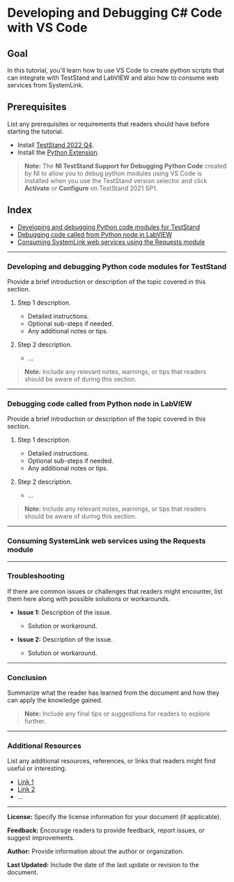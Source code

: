 # Developing and Debugging C# Code with VS Code

## Goal

In this tutorial, you'll learn how to use VS Code to create python scripts that can integrate with TestStand and LabVIEW and also how to consume web services from SystemLink.

## Prerequisites

List any prerequisites or requirements that readers should have before starting the tutorial.

- Install [TestStand 2022 Q4](link_to_installation_page).
- Install the [Python Extension](https://marketplace.visualstudio.com/items?itemName=ms-python.python).

> **Note:** The **NI TestStand Support for Debugging Python Code** created by NI to allow you to debug python modules using VS Code is installed when you use the TestStand version selector and click **Activate** or **Configure** on TestStand 2021 SP1.

## Index

- [Developing and debugging Python code modules for TestStand](#developing-and-debugging-python-code-modules-for-teststand)
- [Debugging code called from Python node in LabVIEW](#debugging-code-called-from-python-node-in-labview)
- [Consuming SystemLink web services using the Requests module](#consume-systemlink-web-services-using-the-requests-module)

---

### Developing and debugging Python code modules for TestStand

Provide a brief introduction or description of the topic covered in this section.

1. Step 1 description.
    - Detailed instructions.
    - Optional sub-steps if needed.
    - Any additional notes or tips.

2. Step 2 description.
    - ...

> **Note:** Include any relevant notes, warnings, or tips that readers should be aware of during this section.

---

### Debugging code called from Python node in LabVIEW

Provide a brief introduction or description of the topic covered in this section.

1. Step 1 description.
    - Detailed instructions.
    - Optional sub-steps if needed.
    - Any additional notes or tips.

2. Step 2 description.
    - ...

> **Note:** Include any relevant notes, warnings, or tips that readers should be aware of during this section.

---
### Consuming SystemLink web services using the Requests module

---
### Troubleshooting

If there are common issues or challenges that readers might encounter, list them here along with possible solutions or workarounds.

- **Issue 1:** Description of the issue.
    - Solution or workaround.

- **Issue 2:** Description of the issue.
    - Solution or workaround.

---

### Conclusion

Summarize what the reader has learned from the document and how they can apply the knowledge gained.

> **Note:** Include any final tips or suggestions for readers to explore further.

---

### Additional Resources

List any additional resources, references, or links that readers might find useful or interesting.

- [Link 1](URL)
- [Link 2](URL)
- ...

---

**License:** Specify the license information for your document (if applicable).

**Feedback:** Encourage readers to provide feedback, report issues, or suggest improvements.

**Author:** Provide information about the author or organization.

**Last Updated:** Include the date of the last update or revision to the document.
